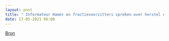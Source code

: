 ```yaml
---
layout: post
title: " Informateur Hamer en fractievoorzitters spreken over herstel economie na de coronacrisis"
date: 17-05-2021 06:00
---
```


[Bron](https://nos.nl/artikel/2381070-informateur-hamer-en-fractievoorzitters-spreken-over-herstel-economie-na-de-coronacrisis)
